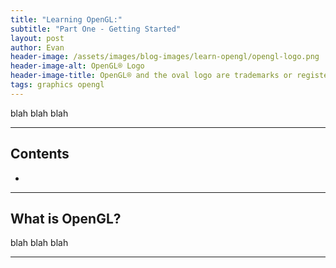 ```yaml
---
title: "Learning OpenGL:"
subtitle: "Part One - Getting Started"
layout: post
author: Evan
header-image: /assets/images/blog-images/learn-opengl/opengl-logo.png
header-image-alt: OpenGL® Logo
header-image-title: OpenGL® and the oval logo are trademarks or registered trademarks of Hewlett Packard Enterprise in the United States and/or other countries worldwide.
tags: graphics opengl 
---
```


<a id="continue-reading-point"></a>
blah blah blah
<!--end-excerpt-->

---
## Contents

<ul class="table-of-contents">
    <li><a href="#what-is-opengl"></a></li>
</ul>

---

## <a id="what-is-opengl"></a>What is OpenGL?

blah blah blah

---
